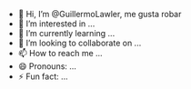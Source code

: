 - 👋 Hi, I’m @GuillermoLawler, me gusta robar
- 👀 I’m interested in ...
- 🌱 I’m currently learning ...
- 💞️ I’m looking to collaborate on ...
- 📫 How to reach me ...
- 😄 Pronouns: ...
- ⚡ Fun fact: ...

<!---
GuillermoLawler/GuillermoLawler is a ✨ special ✨ repository because its `README.md` (this file) appears on your GitHub profile.
You can click the Preview link to take a look at your changes.
--->
